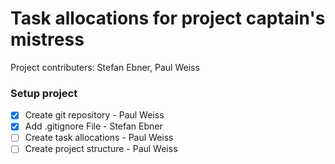 # Task allocations for project captain's mistress
Project contributers: Stefan Ebner, Paul Weiss

### Setup project
- [X] Create git repository - Paul Weiss
- [X] Add .gitignore File - Stefan Ebner
- [ ] Create task allocations - Paul Weiss
- [ ] Create project structure - Paul Weiss